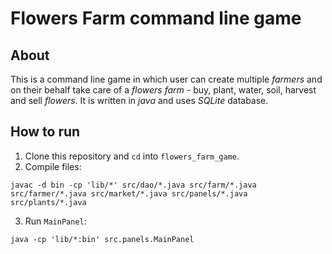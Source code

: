 # Flowers Farm command line game
## About
This is a command line game in which user can create multiple *farmers* and on their behalf take care of a *flowers farm* - buy, plant, water, soil, harvest and sell *flowers*. It is written in *java* and uses *SQLite* database.
## How to run
1. Clone this repository and `cd` into `flowers_farm_game`. 
2. Compile files:
```console  
javac -d bin -cp 'lib/*' src/dao/*.java src/farm/*.java src/farmer/*.java src/market/*.java src/panels/*.java src/plants/*.java
```
3. Run `MainPanel`:
```console
java -cp 'lib/*:bin' src.panels.MainPanel
```
